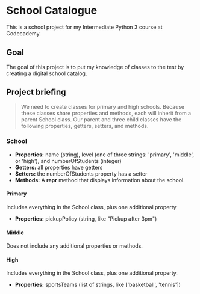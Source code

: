 # School Catalogue

This is a school project for my Intermediate Python 3 course at Codecademy. 

## Goal
The goal of this project is to put my knowledge of classes to the test by creating a digital school catalog.

## Project briefing

>We need to create classes for primary and high schools. 
>Because these classes share properties and methods, each will inherit from a parent School class. 
>Our parent and three child classes have the following properties, getters, setters, and methods.

### School
- **Properties:** name (string), level (one of three strings: 'primary', 'middle', or 'high'), and numberOfStudents (integer)
- **Getters:** all properties have getters
- **Setters:** the numberOfStudents property has a setter
- **Methods:** A __repr__ method that displays information about the school.

#### Primary
Includes everything in the School class, plus one additional property <br>
- **Properties:** pickupPolicy (string, like "Pickup after 3pm")

#### Middle
Does not include any additional properties or methods. <br>

#### High
Includes everything in the School class, plus one additional property.
- **Properties:** sportsTeams (list of strings, like ['basketball', 'tennis'])

